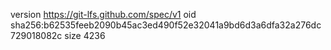 version https://git-lfs.github.com/spec/v1
oid sha256:b62535feeb2090b45ac3ed490f52e32041a9bd6d3a6dfa32a276dc729018082c
size 4236

